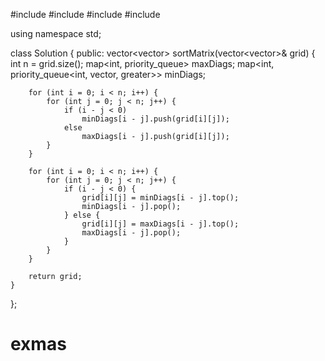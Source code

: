 #include <vector>
#include <map>
#include <queue>
#include <functional>

using namespace std;

class Solution {
public:
    vector<vector<int>> sortMatrix(vector<vector<int>>& grid) {
        int n = grid.size();
        map<int, priority_queue<int>> maxDiags;
        map<int, priority_queue<int, vector<int>, greater<int>>> minDiags;

        for (int i = 0; i < n; i++) {
            for (int j = 0; j < n; j++) {
                if (i - j < 0)
                    minDiags[i - j].push(grid[i][j]);
                else
                    maxDiags[i - j].push(grid[i][j]);
            }
        }

        for (int i = 0; i < n; i++) {
            for (int j = 0; j < n; j++) {
                if (i - j < 0) {
                    grid[i][j] = minDiags[i - j].top();
                    minDiags[i - j].pop();
                } else {
                    grid[i][j] = maxDiags[i - j].top();
                    maxDiags[i - j].pop();
                }
            }
        }

        return grid;
    }
};
# exmas
